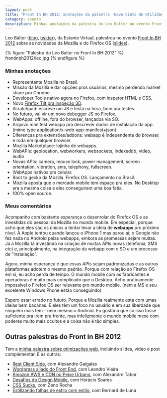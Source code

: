 ```yaml
---
layout: post
title: "Front In BH 2012: anotações da palestra 'Novo Cinto de Utilidades do Desenvolvedor JavaScript' do Leo Balter"
category: evento
description: Minhas anotações da palestra do Leo Balter no evento Front in BH 2012
---
```


Leo Balter ([blog](http://leobalter.net/), [twitter](https://twitter.com/leobalter)), da Estante Virtual, palestrou no evento [Front In BH 2012](http://www.frontinbh.com.br/) sobre as novidades da Mozilla e do Firefox OS ([slides](http://www.slideshare.net/leobalter/novo-cinto-de-utilidades-do-desenvolvedor-javascript-webapis-e-open-web)).

{% figure "Palestra do Leo Balter no Front In BH 2012" %}
	frontinbh2012/leo.jpg
{% endfigure %}

### Minhas anotações

* Representante Mozilla no Brasil.
* Missão da Mozilla é dar opções pros usuários, mesmo perdendo market share pro Chrome.
* Developer Tools nativo agora no Firefox, com inspetor HTML e CSS.
* Novo [Firefox Tilt pra inspeção 3D](/firefox-tilt-3d-inspector/).
* Scratchpad: escreve um JS e testa na hora, bom pra testes.
* No futuro, vai vir um novo debugger JS no Firefox.
* WebApps: offline, fora do browser, lançados via SO.
* Arquivo manifest.webapp pra descrever dados de instalação da app. (mime type application/x-web-app-manifest+json)
* Diferenças pra extensões/addons: webapp é independente do browser, e roda em qualquer browser.
* Mozilla Marketplace: lojinha de webapps.
* WebAPIs: geolocation, webworkers, websockets, indexeddb, video, audio
* Novas APIs: camera, mouse lock, power management, screen orientation, vibration, sms, telephony, fullscreen.
* WebApps nativos pra celular.
* Boot to gecko da Mozilla. Firefox OS. Lançamento no Brasil.
* Mozilla aposta que o mercado mobile tem espaço pra eles. No Desktop era a mesma coisa e eles conseguiram uma boa fatia.
* 100% open source.

### Meus comentários

Acompanho com bastante esperança o desenrolar do Firefox OS e as investidas do pessoal da Mozilla no mundo mobile. Em especial, porque acho que eles são os únicos a tentar levar a ideia de **webapps** pro próximo nível. A Apple tentou quando lançou o iPhone 1 mas parou aí; o Google não fez nada no Android pelas webapps, embora as promessas sejam muitas. Já a Mozilla tá investindo na criação de muitas APIs novas (telefonia, SMS etc) e, principalmente, na integração da webapp com o SO e um processo de "instalação".

Agora, minha esperança é que essas APIs sejam padronizadas e as outras plataformas adotem o mesmo padrão. Porque com relação ao Firefox OS em si, eu acho perda de tempo. O mundo mobile com os fabricantes e operadoras é muito mais complicado que o Desktop. Acho praticamente impossível o Firefox OS ser relevante pro mundo mobile. (nem a MS e seu excelente Windows Phone estão conseguindo)

Espero estar errado no futuro. Porque a Mozilla realmente está com umas ideias bem bacanas. E eles têm um foco no usuário e em sua liberdade que ninguém mais tem - nem mesmo o Android. Eu gostaria que só isso fosse suficiente pra irem pra frente, mas infelizmente o mundo mobile mexe com poderes muito mais ocultos e a coisa não é tão simples.

## Outras palestras do Front in BH 2012

Tem a [minha palestra sobre otimizações web](/frontinbh-otimizacoes-web/), incluindo slides, vídeo e post complementar. E as outras:

* [Rest Client Side](/front-in-bh-rest-client-side-alexandre-gaigalas/), com Alexandre Gaigalas
* [Wordpress aliado do Front End](/front-in-bh-wordpress-leandro-vieira/), com Leandro Vieira
* [Amazon AWS e CDN no Peixe Urbano](/front-in-bh-peixe-urbano-amazon-cdn-alexandre-tabor/), com Alexandre Tabor
* [Desafios do Design Mobile](/front-in-bh-desafios-design-mobile-horacio-soares/), com Horácio Soares
* [CSS Sucks](/front-in-bh-css-sucks-zeno-rocha/), com Zeno Rocha
* [Estilizando folhas de estilo com estilo](/front-in-bh-estilizando-css-com-estilo-bernard-de-luna/), com Bernard de Luna

